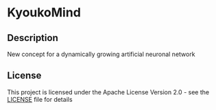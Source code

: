 # KyoukoMind

## Description

New concept for a dynamically growing artificial neuronal network

## License

This project is licensed under the Apache License Version 2.0 - see the [LICENSE](LICENSE) file for details
